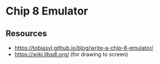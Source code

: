 # Chip 8 Emulator

## Resources

- https://tobiasvl.github.io/blog/write-a-chip-8-emulator/
- https://wiki.libsdl.org/ (for drawing to screen)
